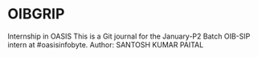 # OIBGRIP
Internship in OASIS
This is a Git journal for the January-P2 Batch OIB-SIP intern at #oasisinfobyte. Author: SANTOSH KUMAR PAITAL
